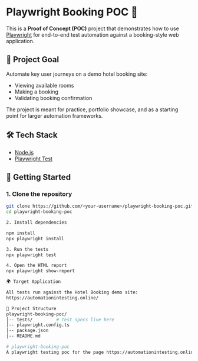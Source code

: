 # Playwright Booking POC 🏨

This is a **Proof of Concept (POC)** project that demonstrates how to use [Playwright](https://playwright.dev/) for end-to-end test automation against a booking-style web application.

## 🎯 Project Goal
Automate key user journeys on a demo hotel booking site:
- Viewing available rooms
- Making a booking
- Validating booking confirmation

The project is meant for practice, portfolio showcase, and as a starting point for larger automation frameworks.

## 🛠️ Tech Stack
- [Node.js](https://nodejs.org/)
- [Playwright Test](https://playwright.dev/docs/intro)

## 🚀 Getting Started

### 1. Clone the repository
```bash
git clone https://github.com/<your-username>/playwright-booking-poc.git
cd playwright-booking-poc

2. Install dependencies

npm install
npx playwright install

3. Run the tests
npx playwright test

4. Open the HTML report
npx playwright show-report

🌍 Target Application

All tests run against the Hotel Booking demo site:
https://automationintesting.online/

📂 Project Structure
playwright-booking-poc/
│-- tests/         # Test specs live here
│-- playwright.config.ts
│-- package.json
│-- README.md

# playwright-booking-poc
A playwright testing poc for the page https://automationintesting.online/
